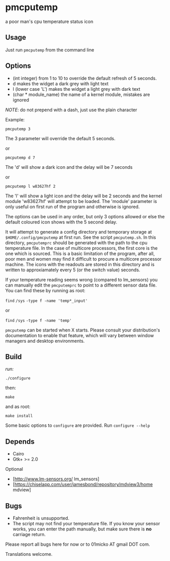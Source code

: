pmcputemp
====

a poor man's cpu temperature status icon

Usage
-----

Just run `pmcputemp` from the command line

Options
-------

- (int integer) from 1 to 10 to override the default refresh of 5 seconds.
- d	makes the widget a dark grey with light text
- l	(lower case 'L') makes the widget a light grey with dark text
- (char * module_name) the name of a kernel module, mistakes are ignored

_NOTE_: do not prepend with a dash, just use the plain character

Example:

```
pmcputemp 3
```

The 3 parameter will override the default 5 seconds. 

or

```
pmcputemp d 7
```

The 'd' will show a dark icon and the delay will be 7 seconds

or

```
pmcputemp l w83627hf 2
```

The 'l' will show a light icon and the delay will be 2 seconds and the kernel
module 'w83627hf' will attempt to be loaded. The 'module' parameter is only
useful on first run of the program and otherwise is ignored.

The options can be used in any order, but only 3 options allowed or else the 
default coloured icon shows with the 5 second delay.

It will attempt to generate a config directory
and temporary storage at `$HOME/.config/pmcputemp` at first
run. See the script `pmcputemp.sh`. In this directory, `pmcputemprc` should be 
generated with the path to the cpu temperature file. In the case of multicore
processors, the first core is the one which is sourced. This is a basic limitation
of the program, after all, poor men and women may find it difficult to procure
a multicore processor machine. The icons with the readouts are stored in this 
directory and is written to approxiamately every 5 (or the switch value) seconds.

If your temperature reading seems wrong (compared to lm_sensors) you can manually
edit the `pmcputemprc` to point to a different sensor data file. You can find
these by running as root:


`find` `/sys` `-type f -name 'temp*_input'` 


or


`find` `/sys` `-type f -name 'temp'`


`pmcputemp` can be started when X starts. Please consult your distribution's
documentation to enable that feature, which will vary between window managers
and desktop environments. 

Build
-----

_run:_

```
./configure
```

then:

```
make
```

and as root:

```
make install
```

Some basic options to `configure` are provided. Run `configure --help`

Depends
-------

- Cairo
- Gtk+ >= 2.0

Optional
- [http://www.lm-sensors.org/ lm_sensors]
- [https://chiselapp.com/user/jamesbond/repository/mdview3/home mdview]



Bugs
----
- Fahrenheit is unsupported.
- The script may not find your temperature file. If you know your sensor works,
you can enter the path manually, but make sure there is **no** carriage return.

Please report all bugs here for now or to 01micko AT gmail DOT com.

Translations welcome.
